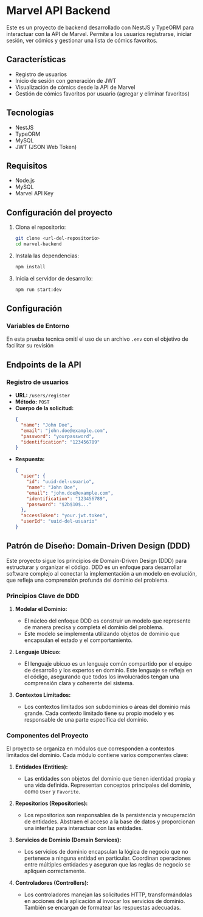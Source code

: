 # Marvel API Backend

Este es un proyecto de backend desarrollado con NestJS y TypeORM para interactuar con la API de Marvel. Permite a los usuarios registrarse, iniciar sesión, ver cómics y gestionar una lista de cómics favoritos.

## Características

- Registro de usuarios
- Inicio de sesión con generación de JWT
- Visualización de cómics desde la API de Marvel
- Gestión de cómics favoritos por usuario (agregar y eliminar favoritos)

## Tecnologías

- NestJS
- TypeORM
- MySQL
- JWT (JSON Web Token)

## Requisitos

- Node.js
- MySQL
- Marvel API Key

## Configuración del proyecto

1. Clona el repositorio:
   ```bash
   git clone <url-del-repositorio>
   cd marvel-backend

2. Instala las dependencias:
    ```bash
    npm install

3. Inicia el servidor de desarrollo:
    ```bash
    npm run start:dev

## Configuración

### Variables de Entorno

En esta prueba tecnica omití el uso de un archivo `.env` con el objetivo de facilitar su revisión

## Endpoints de la API

### Registro de usuarios

- **URL:** `/users/register`
- **Método:** `POST`
- **Cuerpo de la solicitud:**
  ```json
  {
    "name": "John Doe",
    "email": "john.doe@example.com",
    "password": "yourpassword",
    "identification": "123456789"
  }

- **Respuesta:**
  ```json
  {
    "user": {
      "id": "uuid-del-usuario",
      "name": "John Doe",
      "email": "john.doe@example.com",
      "identification": "123456789",
      "password": "$2b$10$..."
    },
    "accessToken": "your.jwt.token",
    "userId": "uuid-del-usuario"
  }
  
  
 ## Patrón de Diseño: Domain-Driven Design (DDD)

Este proyecto sigue los principios de Domain-Driven Design (DDD) para estructurar y organizar el código. DDD es un enfoque para desarrollar software complejo al conectar la implementación a un modelo en evolución, que refleja una comprensión profunda del dominio del problema.

### Principios Clave de DDD

1. **Modelar el Dominio:**
   - El núcleo del enfoque DDD es construir un modelo que represente de manera precisa y completa el dominio del problema.
   - Este modelo se implementa utilizando objetos de dominio que encapsulan el estado y el comportamiento.

2. **Lenguaje Ubicuo:**
   - El lenguaje ubicuo es un lenguaje común compartido por el equipo de desarrollo y los expertos en dominio. Este lenguaje se refleja en el código, asegurando que todos los involucrados tengan una comprensión clara y coherente del sistema.

3. **Contextos Limitados:**
   - Los contextos limitados son subdominios o áreas del dominio más grande. Cada contexto limitado tiene su propio modelo y es responsable de una parte específica del dominio.

### Componentes del Proyecto

El proyecto se organiza en módulos que corresponden a contextos limitados del dominio. Cada módulo contiene varios componentes clave:

1. **Entidades (Entities):**
   - Las entidades son objetos del dominio que tienen identidad propia y una vida definida. Representan conceptos principales del dominio, como `User` y `Favorite`.

2. **Repositorios (Repositories):**
   - Los repositorios son responsables de la persistencia y recuperación de entidades. Abstraen el acceso a la base de datos y proporcionan una interfaz para interactuar con las entidades.

3. **Servicios de Dominio (Domain Services):**
   - Los servicios de dominio encapsulan la lógica de negocio que no pertenece a ninguna entidad en particular. Coordinan operaciones entre múltiples entidades y aseguran que las reglas de negocio se apliquen correctamente.

4. **Controladores (Controllers):**
   - Los controladores manejan las solicitudes HTTP, transformándolas en acciones de la aplicación al invocar los servicios de dominio. También se encargan de formatear las respuestas adecuadas.

